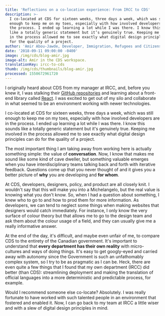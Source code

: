 ```yaml
---
title: 'Reflections on a co-location experience: From IRCC to CDS'
description: >-
  I co-located at CDS for sixteen weeks, three days a week, which was still
  enough to keep me on my toes, especially with how involved developers are in
  the process. I ended up learning a lot while I was there. I know this sounds
  like a totally generic statement but it’s genuinely true. Keeping me involved
  in the process allowed me to see exactly what digital design principles can do
  for the quality of a project.
author: 'Amir Abou-Jawde, Developer, Immigration, Refugees and Citizenship Canada'
date: '2018-09-11 09:00:00 -0400'
image: /img/cds/blog-amir.jpg
image-alt: Amir in the CDS workspace.
translationKey: ircc-to-cds
thumb: /img/cds/thumbnails/blog-amir.jpg
processed: 1550672961720
---
```


I originally heard about CDS from my manager at IRCC, and, before you knew it, I was stalking their [GitHub repositories](https://github.com/cds-snc) and learning about a front-end library called [React](https://reactjs.org/). I was excited to get out of my silo and collaborate in what seemed to be an environment working with newer technologies. 

I co-located at CDS for sixteen weeks, three days a week, which was still enough to keep me on my toes, especially with how involved developers are in the process. I ended up learning a lot while I was there. I know this sounds like a totally generic statement but it's genuinely true. Keeping me involved in the process allowed me to see exactly what digital design principles can do for the quality of a project. 

The most important thing I am taking away from working here is actually something simple: the value of **conversation**. Now, I know that makes me sound like some kind of cave dweller, but something valuable emerges when you have interdisciplinary teams talking back and forth with iterative feedback. Questions come up that you never thought of and it gives you a better picture of **why** you are developing and **for whom**. 

At CDS, developers, designers, policy, and product are all closely knit. I wouldn't say that this will make you into a Michelangelo, but the real value is knowing what you don't know. So, when I had a question about something, I knew who to go to and how to prod them for more information. As developers, we can tend to neglect some things when making websites that designers would catch immediately. For instance, I only know the very surface of colour theory but that allows me to go to the design team and ask them about the colour usage of a field, and they can usually give me a really informative answer. 

At the end of the day, it's difficult, and maybe even unfair of me, to compare CDS to the entirety of the Canadian government. It's important to understand that **every department has their own reality** with micro-cultures and ways of doing things. It's easy to get googly-eyed and carried away with autonomy since the Government is such an unfathomably complex system, so I try to be as pragmatic as I can be. Heck, there are even quite a few things that I found that my own department (IRCC) did better (than CDS): streamlining deployment and making the translation of official languages into a more deterministic and predictable process, for example. 

Would I recommend someone else co-locate? Absolutely. I was really fortunate to have worked with such talented people in an environment that fostered and enabled it. Now, I can go back to my team at IRCC a little wiser and with a slew of digital design principles in mind.

